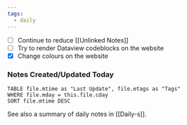 ```yaml
---
tags:
  - daily
---
```


- [ ] Continue to reduce [[Unlinked Notes]]
- [ ] Try to render Dataview codeblocks on the website
- [x] Change colours on the website

### Notes Created/Updated Today
```dataview
TABLE file.mtime as "Last Update", file.etags as "Tags"
WHERE file.mday = this.file.cday
SORT file.mtime DESC
```

See also a summary of daily notes in [[Daily-s]].